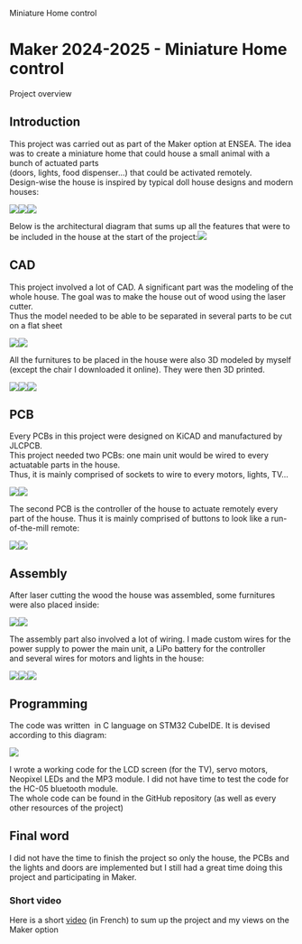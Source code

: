 Miniature Home control

Maker 2024-2025 - Miniature Home control
========================================

Project overview

Introduction
------------

This project was carried out as part of the Maker option at ENSEA. The idea was to create a miniature home that could house a small animal with a bunch of actuated parts  
(doors, lights, food dispenser...) that could be activated remotely.  
Design-wise the house is inspired by typical doll house designs and modern houses:

![](http://maker.coventgarden.fr/media/uploads/froala_editor/images/screen.png)![](http://maker.coventgarden.fr/media/uploads/froala_editor/images/screen1.png)![](http://maker.coventgarden.fr/media/uploads/froala_editor/images/screen2.png)

  

Below is the architectural diagram that sums up all the features that were to be included in the house at the start of the project:![](http://maker.coventgarden.fr/media/uploads/froala_editor/images/1745759258063.png)

CAD
---

This project involved a lot of CAD. A significant part was the modeling of the whole house. The goal was to make the house out of wood using the laser cutter.  
Thus the model needed to be able to be separated in several parts to be cut on a flat sheet

![](http://maker.coventgarden.fr/media/uploads/froala_editor/images/1745758736926.png)![](http://maker.coventgarden.fr/media/uploads/froala_editor/images/1745758788668.png)

All the furnitures to be placed in the house were also 3D modeled by myself (except the chair I downloaded it online). They were then 3D printed.

![](http://maker.coventgarden.fr/media/uploads/froala_editor/images/1745759042001.png)![](http://maker.coventgarden.fr/media/uploads/froala_editor/images/1745759064490.png)![](http://maker.coventgarden.fr/media/uploads/froala_editor/images/20250411_175810_wMgNOAr.jpg)

  

PCB
---

Every PCBs in this project were designed on KiCAD and manufactured by JLCPCB.  
This project needed two PCBs: one main unit would be wired to every actuatable parts in the house.  
Thus, it is mainly comprised of sockets to wire to every motors, lights, TV...

![](http://maker.coventgarden.fr/media/uploads/froala_editor/images/1745760197331.png)![](http://maker.coventgarden.fr/media/uploads/froala_editor/images/1745760786155.jpeg)

  

The second PCB is the controller of the house to actuate remotely every part of the house. Thus it is mainly comprised of buttons to look like a run-of-the-mill remote:

![](http://maker.coventgarden.fr/media/uploads/froala_editor/images/1745761047043.jpeg)![](http://maker.coventgarden.fr/media/uploads/froala_editor/images/1745761053683.jpeg)

Assembly
--------

After laser cutting the wood the house was assembled, some furnitures were also placed inside:

![](http://maker.coventgarden.fr/media/uploads/froala_editor/images/20250411_180402.jpg)![](http://maker.coventgarden.fr/media/uploads/froala_editor/images/1745761537156.png)

  

The assembly part also involved a lot of wiring. I made custom wires for the power supply to power the main unit, a LiPo battery for the controller  
and several wires for motors and lights in the house:

![](http://maker.coventgarden.fr/media/uploads/froala_editor/images/mieux.png)![](http://maker.coventgarden.fr/media/uploads/froala_editor/images/1745762384618.png)![](http://maker.coventgarden.fr/media/uploads/froala_editor/images/1745762737792.png)

  

Programming
-----------

The code was written  in C language on STM32 CubeIDE. It is devised according to this diagram:

![](http://maker.coventgarden.fr/media/uploads/froala_editor/images/1745763220026.png)

I wrote a working code for the LCD screen (for the TV), servo motors, Neopixel LEDs and the MP3 module. I did not have time to test the code for the HC-05 bluetooth module.  
The whole code can be found in the GitHub repository (as well as every other resources of the project)

Final word
----------

I did not have the time to finish the project so only the house, the PCBs and the lights and doors are implemented but I still had a great time doing this project and participating in Maker.

### Short video

Here is a short [video](https://www.youtube.com/watch?v=WIeOZKU2mvY&t=1s) (in French) to sum up the project and my views on the Maker option
